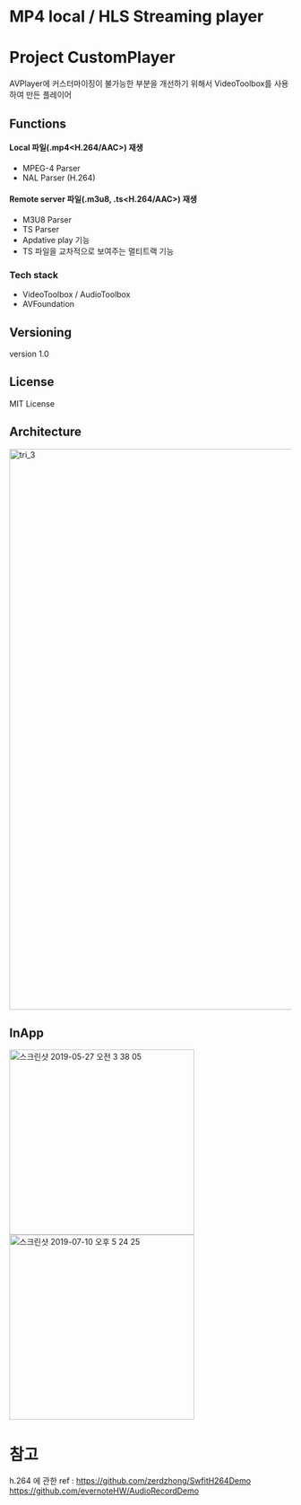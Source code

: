 # MP4 local / HLS Streaming player


# Project CustomPlayer

AVPlayer에 커스터마이징이 불가능한 부분을 개선하기 위해서 VideoToolbox를 사용하여 만든 플레이어

## Functions

#### Local 파일(.mp4<H.264/AAC>) 재생
 - MPEG-4 Parser 
 - NAL Parser (H.264) 
 
#### Remote server 파일(.m3u8, .ts<H.264/AAC>) 재생 
 - M3U8 Parser 
 - TS Parser 
 - Apdative play 기능
 - TS 파일을 교차적으로 보여주는 멀티트랙 기능 

### Tech stack

* VideoToolbox / AudioToolbox
* AVFoundation


## Versioning

version 1.0
                  
## License

MIT License

## Architecture

<img width="1000" alt="tri_3" src="https://user-images.githubusercontent.com/34180216/60952707-b57de900-a336-11e9-8954-a6d639b21745.png">


## InApp

<img width="330" alt="스크린샷 2019-05-27 오전 3 38 05" src="https://user-images.githubusercontent.com/34180216/60952909-1efdf780-a337-11e9-9dbb-12dd9930193d.png">

 <img width="330" alt="스크린샷 2019-07-10 오후 5 24 25" src="https://user-images.githubusercontent.com/34180216/60953182-9e8bc680-a337-11e9-948d-ef00d66e50e3.png">

# 참고 
h.264 에 관한 ref : https://github.com/zerdzhong/SwfitH264Demo
https://github.com/evernoteHW/AudioRecordDemo
